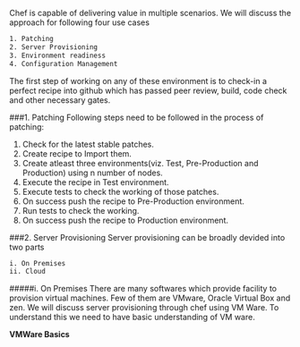 Chef is capable of delivering value in multiple scenarios. We will discuss the approach for following four use cases

```sh
1. Patching
2. Server Provisioning
3. Environment readiness
4. Configuration Management
```

The first step of working on any of these environment is to check-in a perfect recipe into github which has passed peer review, build, code check and other necessary gates.


###1. Patching
Following steps need to be followed in the process of patching:

1. Check for the latest stable patches.
2. Create recipe to Import them.
3. Create atleast three environments(viz. Test, Pre-Production and Production) using n number of nodes.
4. Execute the recipe in Test environment.
5. Execute tests to check the working of those patches.
6. On success push the recipe to Pre-Production environment.
7. Run tests to check the working.
8. On success push the recipe to Production environment.


###2. Server Provisioning
Server provisioning can be broadly devided into two parts
```sh
i. On Premises
ii. Cloud
```
#####i. On Premises
There are many softwares which provide facility to provision virtual machines. Few of them are VMware, Oracle Virtual Box and zen. We will discuss server provisioning through chef using VM Ware. To understand this we need to have basic understanding of VM ware.

**VMWare Basics**


